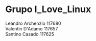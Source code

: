 # Grupo I_Love_Linux
Leandro Archenzio           117680 </br>
Valentin D'Adamo            117657 </br>
Santino Casado              117625 </br>